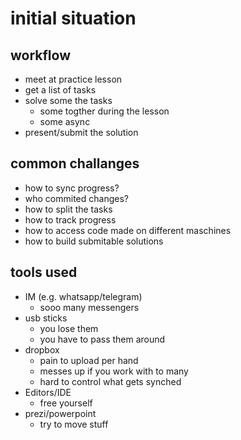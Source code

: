 # initial situation
## workflow
- meet at practice lesson
- get a list of tasks
- solve some the tasks
  - some togther during the lesson
  - some async
- present/submit the solution

## common challanges
- how to sync progress?
- who commited changes?
- how to split the tasks
- how to track progress
- how to access code made on different maschines
- how to build submitable solutions

## tools used
- IM (e.g. whatsapp/telegram)
  - sooo many messengers
- usb sticks
  - you lose them
  - you have to pass them around
- dropbox
  - pain to upload per hand
  - messes up if you work with to many
  - hard to control what gets synched
- Editors/IDE
  - free yourself
- prezi/powerpoint
  - try to move stuff
